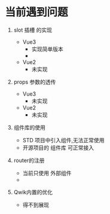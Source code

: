 # 当前遇到问题

1. slot 插槽 的实现
   - Vue3
     - 实现简单版本
     - 
   - Vue2
     - 未实现 

2. props 参数的透传
   - Vue3
     - 未实现
   - Vue2
     - 未实现

3. 组件库的使用
   - STD 项目中引入组件,无法正常使用
   - 开源项目的 组件库 可正常接入

4. router的注册
   - 当前只使用 外部组件
   - 

5. Qwik内置的优化
   - 得不到展现
